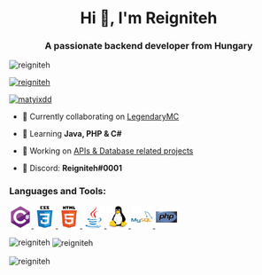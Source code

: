 <h1 align="center">Hi 👋, I'm Reigniteh</h1>
<h3 align="center">A passionate backend developer from Hungary</h3>

<p align="left"> <img src="https://komarev.com/ghpvc/?username=reigniteh&label=Profile%20views&color=0e75b6&style=flat" alt="reigniteh" /> </p>

<p align="left"> <a href="https://github.com/ryo-ma/github-profile-trophy"><img src="https://github-profile-trophy.vercel.app/?username=reigniteh" alt="reigniteh" /></a> </p>

<p align="left"> <a href="https://twitter.com/matyixdd" target="blank"><img src="https://img.shields.io/twitter/follow/matyixdd?logo=twitter&style=for-the-badge" alt="matyixdd" /></a> </p>

- 🔗 Currently collaborating on [LegendaryMC](http://legendary.hu)

- 🌱 Learning **Java, PHP & C#**

- 👯 Working on [APIs & Database related projects](http://reigniteh.club)

- 💬 Discord: **Reigniteh#0001**

<h3 align="left">Languages and Tools:</h3>
<p align="left"> <a href="https://www.w3schools.com/cs/" target="_blank"> <img src="https://raw.githubusercontent.com/devicons/devicon/master/icons/csharp/csharp-original.svg" alt="csharp" width="40" height="40"/> </a> <a href="https://www.w3schools.com/css/" target="_blank"> <img src="https://raw.githubusercontent.com/devicons/devicon/master/icons/css3/css3-original-wordmark.svg" alt="css3" width="40" height="40"/> </a> <a href="https://www.w3.org/html/" target="_blank"> <img src="https://raw.githubusercontent.com/devicons/devicon/master/icons/html5/html5-original-wordmark.svg" alt="html5" width="40" height="40"/> </a> <a href="https://www.java.com" target="_blank"> <img src="https://raw.githubusercontent.com/devicons/devicon/master/icons/java/java-original.svg" alt="java" width="40" height="40"/> </a> <a href="https://www.linux.org/" target="_blank"> <img src="https://raw.githubusercontent.com/devicons/devicon/master/icons/linux/linux-original.svg" alt="linux" width="40" height="40"/> </a> <a href="https://www.mysql.com/" target="_blank"> <img src="https://raw.githubusercontent.com/devicons/devicon/master/icons/mysql/mysql-original-wordmark.svg" alt="mysql" width="40" height="40"/> </a> <a href="https://www.php.net" target="_blank"> <img src="https://raw.githubusercontent.com/devicons/devicon/master/icons/php/php-original.svg" alt="php" width="40" height="40"/> </a> </p>

<p><img align="left" src="https://github-readme-stats.vercel.app/api/top-langs?username=reigniteh&show_icons=true&locale=en&layout=compact" alt="reigniteh" /></p>

<p>&nbsp;<img align="center" src="https://github-readme-stats.vercel.app/api?username=reigniteh&show_icons=true&locale=en" alt="reigniteh" /></p>

<p><img align="center" src="https://github-readme-streak-stats.herokuapp.com/?user=reigniteh&" alt="reigniteh" /></p>
